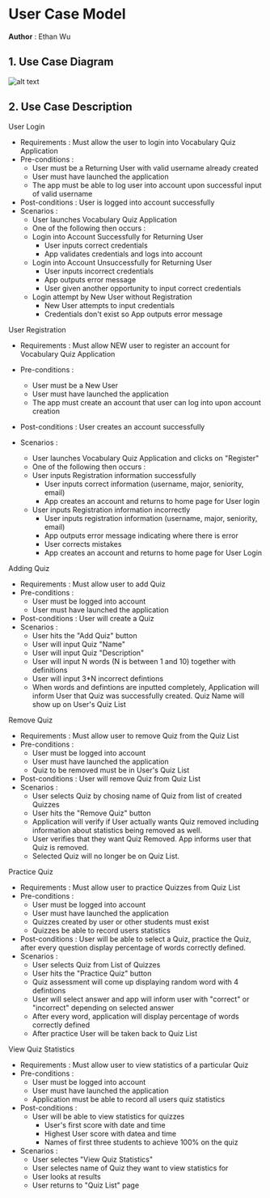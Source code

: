 # User Case Model
**Author** : Ethan Wu

## 1. Use Case Diagram

![alt text](https://github.gatech.edu/gt-omscs-se-2018fall/6300Fall18Team69/blob/master/GroupProject/Docs/pics/SDP%20Team%2069%20Use%20Case%20Diagram.png)

## 2. Use Case Description

User Login
- Requirements : Must allow the user to login into Vocabulary Quiz Application
- Pre-conditions :
  * User must be a Returning User with valid username already created
  * User must have launched the application
  * The app must be able to log user into account upon successful input of valid username
- Post-conditions : User is logged into account successfully
- Scenarios : 
  * User launches Vocabulary Quiz Application
  * One of the following then occurs :
  + Login into Account Successfully for Returning User
    * User inputs correct credentials
    * App validates credentials and logs into account
  + Login into Account Unsuccessfully for Returning User
    * User inputs incorrect credentials
    * App outputs error message
    * User given another opportunity to input correct credentials
  + Login attempt by New User without Registration
    * New User attempts to input credentials
    * Credentials don't exist so App outputs error message

User Registration
- Requirements : Must allow NEW user to register an account for Vocabulary Quiz Application
- Pre-conditions :
  * User must be a New User
  * User must have launched the application
  * The app must create an account that user can log into upon account creation
      
- Post-conditions : User creates an account successfully
- Scenarios :

  * User launches Vocabulary Quiz Application and clicks on "Register"
  * One of the following then occurs :
  + User inputs Registration information successfully
    * User inputs correct information (username, major, seniority, email)
    * App creates an account and returns to home page for User login
  + User inputs Registration information incorrectly
    * User inputs registration information (username, major, seniority, email)
    * App outputs error message indicating where there is error
    * User corrects mistakes
    * App creates an account and returns to home page for User Login

Adding Quiz
- Requirements : Must allow user to add Quiz
- Pre-conditions :
  * User must be logged into account
  * User must have launched the application
- Post-conditions : User will create a Quiz
- Scenarios :
  * User hits the "Add Quiz" button
  * User will input Quiz "Name"
  * User will input Quiz "Description"
  * User will input N words (N is between 1 and 10) together with definitions
  * User will input 3*N incorrect defintions
  * When words and defintions are inputted completely, Application will inform User that Quiz was successfully created. Quiz Name will show up on User's Quiz List
      
Remove Quiz
- Requirements : Must allow user to remove Quiz from the Quiz List
- Pre-conditions :
  * User must be logged into account
  * User must have launched the application
  * Quiz to be removed must be in User's Quiz List
- Post-conditions : User will remove Quiz from Quiz List
- Scenarios :
  * User selects Quiz by chosing name of Quiz from list of created Quizzes
  * User hits the "Remove Quiz" button
  * Application will verify if User actually wants Quiz removed including information about statistics being removed as well.
  * User verifies that they want Quiz Removed. App informs user that Quiz is removed.
  * Selected Quiz will no longer be on Quiz List.
      
Practice Quiz
- Requirements : Must allow user to practice Quizzes from Quiz List
- Pre-conditions :
  * User must be logged into account
  * User must have launched the application
  * Quizzes created by user or other students must exist
  * Quizzes be able to record users statistics
- Post-conditions : User will be able to select a Quiz, practice the Quiz, after every question display percentage of words correctly defined.
- Scenarios :
  * User selects Quiz from List of Quizzes
  * User hits the "Practice Quiz" button
  * Quiz assessment will come up displaying random word with 4 defintions
  * User will select answer and app will inform user with "correct" or "incorrect" depending on selected answer
  * After every word, application will display percentage of words correctly defined
  * After practice User will be taken back to Quiz List
       
View Quiz Statistics
- Requirements : Must allow user to view statistics of a particular Quiz
- Pre-conditions : 
  * User must be logged into account
  * User must have launched the application
  * Application must be able to record all users quiz statistics
- Post-conditions : 
  * User will be able to view statistics for quizzes
    * User's first score with date and time 
    * Highest User score with datea and time
    * Names of first three students to achieve 100% on the quiz
- Scenarios :
  * User selectes "View Quiz Statistics"
  * User selectes name of Quiz they want to view statistics for
  * User looks at results
  * User returns to "Quiz List" page 
      
